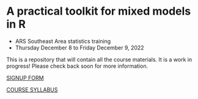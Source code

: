 # A practical toolkit for mixed models in R

- ARS Southeast Area statistics training
- Thursday December 8 to Friday December 9, 2022

This is a repository that will contain all the course materials. It is a work in progress! Please check back soon for more information.

[SIGNUP FORM](https://forms.gle/mzk8GVJ42hSFPvCU8)

[COURSE SYLLABUS](syllabus.md)
